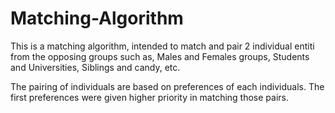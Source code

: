 # Matching-Algorithm

This is a matching algorithm, intended to match and pair 2 individual entiti from the opposing groups such as, Males and Females groups, Students and Universities, Siblings and candy, etc.

The pairing of individuals are based on preferences of each individuals. The first preferences were given higher priority in matching those pairs.

